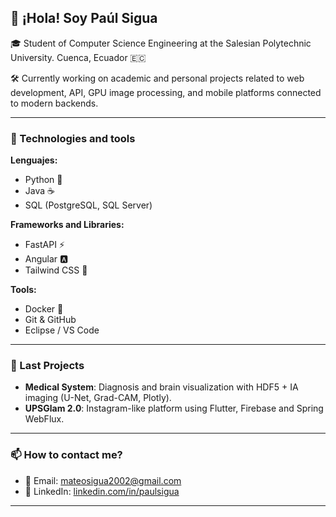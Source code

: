 ## 👋 ¡Hola! Soy Paúl Sigua

🎓 Student of Computer Science Engineering at the Salesian Polytechnic University. Cuenca, Ecuador 🇪🇨

🛠️ Currently working on academic and personal projects related to web development, API, GPU image processing, and mobile platforms connected to modern backends.

---

### 🧠 Technologies and tools

**Lenguajes:**
- Python 🐍
- Java ☕
- SQL (PostgreSQL, SQL Server)

**Frameworks and Libraries:**
- FastAPI ⚡
- Angular 🅰️
- Tailwind CSS 🎨

**Tools:**
- Docker 🐳
- Git & GitHub
- Eclipse / VS Code

---

### 🚀 Last Projects

- **Medical System**: Diagnosis and brain visualization with HDF5 + IA imaging (U-Net, Grad-CAM, Plotly).
- **UPSGlam 2.0**: Instagram-like platform using Flutter, Firebase and Spring WebFlux.

---

### 📫 How to contact me?

- 📧 Email: [mateosigua2002@gmail.com](mailto:mateosigua2002@gmail.com)
- 💼 LinkedIn: [linkedin.com/in/paulsigua](https://www.linkedin.com/in/paulsigua)
<!-- - 🌐 Portfolio: [tuweb.dev](https://tuweb.dev) *(opcional si tienes)* -->

---
